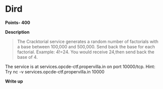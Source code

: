 # Dird 
**Points- 400**

**Description**
  > The Cracktorial service generates a random number of factorials with a base between 100,000 and 500,000. Send back the base for each factorial.
  Example: 4!=24. You would receive 24,then send back the base of 4.
  
  The service is at services.opcde-ctf.propervilla.in on port 10000/tcp.
  Hint: Try nc -v services.opcde-ctf.propervilla.in 10000

**Write up**
